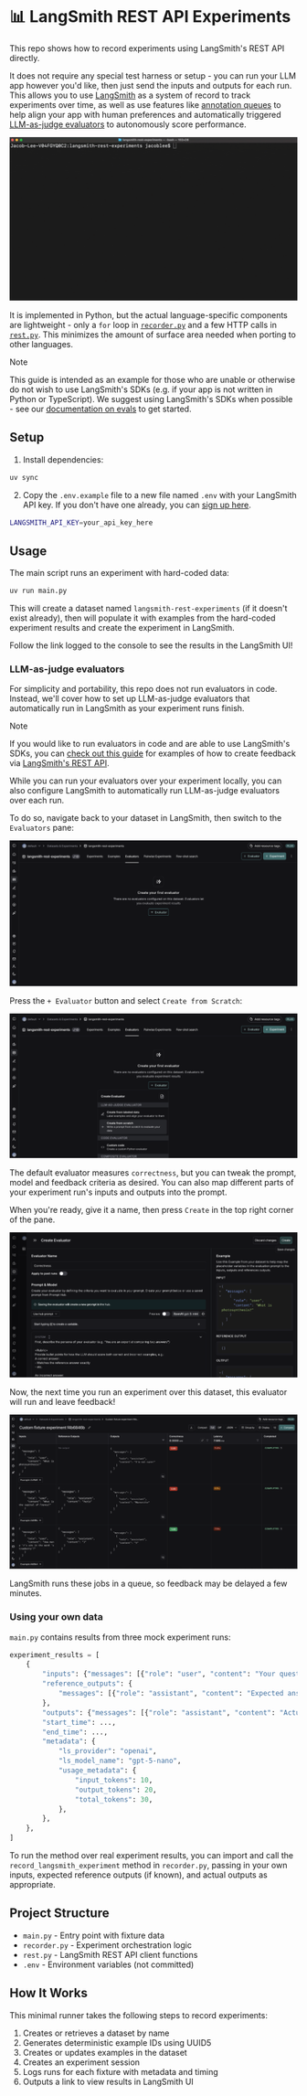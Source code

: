 # 📊 LangSmith REST API Experiments

This repo shows how to record experiments using LangSmith's REST API directly.

It does not require any special test harness or setup - you can run your LLM app however you'd like, then just send the inputs and outputs for each run. This allows you to use [LangSmith](https://docs.langchain.com/langsmith/home) as a system of record to track experiments over time, as well as use features like [annotation queues](https://docs.langchain.com/langsmith/annotation-queues) to help align your app with human preferences and automatically triggered [LLM-as-judge evaluators](https://docs.langchain.com/langsmith/llm-as-judge) to autonomously score performance.

![](/static/img/rest-experiment.gif)

It is implemented in Python, but the actual language-specific components are lightweight - only a `for` loop in [`recorder.py`](/recorder.py) and a few HTTP calls in [`rest.py`](/rest.py). This minimizes the amount of surface area needed when porting to other languages.

> [!NOTE] 
> This guide is intended as an example for those who are unable or otherwise do not wish to use LangSmith's SDKs (e.g. if your app is not written in Python or TypeScript). We suggest using LangSmith's SDKs when possible - see our [documentation on evals](https://docs.langchain.com/langsmith/evaluation) to get started.

## Setup

1. Install dependencies:

```bash
uv sync
```

2. Copy the `.env.example` file to a new file named `.env` with your LangSmith API key. If you don't have one already, you can [sign up here](https://smith.langchain.com/).
```bash
LANGSMITH_API_KEY=your_api_key_here
```

## Usage

The main script runs an experiment with hard-coded data:

```bash
uv run main.py
```

This will create a dataset named `langsmith-rest-experiments` (if it doesn't exist already), then will populate it with examples from the hard-coded experiment results and create the experiment in LangSmith.

Follow the link logged to the console to see the results in the LangSmith UI!

### LLM-as-judge evaluators

For simplicity and portability, this repo does not run evaluators in code. Instead, we'll cover how to set up LLM-as-judge evaluators that automatically run in LangSmith as your experiment runs finish.

> [!NOTE] 
> If you would like to run evaluators in code and are able to use LangSmith's SDKs, you can [check out this guide](https://docs.langchain.com/langsmith/run-evals-api-only) for examples of how to create feedback via [LangSmith's REST API](https://api.smith.langchain.com/redoc?#tag/feedback/operation/create_feedback_api_v1_feedback_post).

While you can run your evaluators over your experiment locally, you can also configure LangSmith to automatically run LLM-as-judge evaluators over each run.

To do so, navigate back to your dataset in LangSmith, then switch to the `Evaluators` pane:

![](/static/img/create-evaluator.png)

Press the `+ Evaluator` button and select `Create from Scratch`:

![](/static/img/create-from-scratch.png)

The default evaluator measures `correctness`, but you can tweak the prompt, model and feedback criteria as desired. You can also map different parts of your experiment run's inputs and outputs into the prompt.

When you're ready, give it a name, then press `Create` in the top right corner of the pane.

![](/static/img/save-changes.png)

Now, the next time you run an experiment over this dataset, this evaluator will run and leave feedback!

![](/static/img/experiment-with-feedback.png)

LangSmith runs these jobs in a queue, so feedback may be delayed a few minutes.

### Using your own data

`main.py` contains results from three mock experiment runs:

```python
experiment_results = [
    {
        "inputs": {"messages": [{"role": "user", "content": "Your question"}]},
        "reference_outputs": {
            "messages": [{"role": "assistant", "content": "Expected answer (optional)"}]
        },
        "outputs": {"messages": [{"role": "assistant", "content": "Actual answer"}]},
        "start_time": ...,
        "end_time": ...,
        "metadata": {
            "ls_provider": "openai",
            "ls_model_name": "gpt-5-nano",
            "usage_metadata": {
                "input_tokens": 10,
                "output_tokens": 20,
                "total_tokens": 30,
            },
        },
    },
]
```

To run the method over real experiment results, you can import and call the `record_langsmith_experiment` method in `recorder.py`, passing in your own inputs, expected reference outputs (if known), and actual outputs as appropriate.

## Project Structure

- `main.py` - Entry point with fixture data
- `recorder.py` - Experiment orchestration logic
- `rest.py` - LangSmith REST API client functions
- `.env` - Environment variables (not committed)

## How It Works

This minimal runner takes the following steps to record experiments:

1. Creates or retrieves a dataset by name
2. Generates deterministic example IDs using UUID5
3. Creates or updates examples in the dataset
4. Creates an experiment session
5. Logs runs for each fixture with metadata and timing
6. Outputs a link to view results in LangSmith UI
